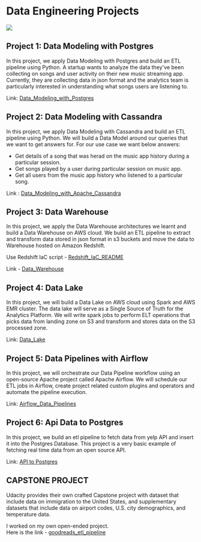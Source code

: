 # Data Engineering Projects

![](https://github.com/san089/Udacity-Data-Engineering-Projects/blob/master/image.jpeg)

## Project 1: Data Modeling with Postgres
In this project, we apply Data Modeling with Postgres and build an ETL pipeline using Python. A startup wants to analyze the data they've been collecting on songs and user activity on their new music streaming app. Currently, they are collecting data in json format and the analytics team is particularly interested in understanding what songs users are listening to.

Link: [Data_Modeling_with_Postgres](https://github.com/san089/Udacity-Data-Engineering-Projects/tree/master/Data_Modeling_with_Postgres)

## Project 2: Data Modeling with Cassandra
In this project, we apply Data Modeling with Cassandra and build an ETL pipeline using Python. We will build a Data Model around our queries that we want to get answers for. 
For our use case we want below answers: 

 - Get details of a song that was herad on the music app history during a particular session. 
 - Get songs played by a user during particular session on music app. 
  - Get all users from the music app history who listened to a particular song.

Link : [Data_Modeling_with_Apache_Cassandra](https://github.com/san089/Udacity-Data-Engineering-Projects/tree/master/Data_Modeling_with_Apache_Cassandra)

## Project 3: Data Warehouse
In this project, we apply the Data Warehouse architectures we learnt and build a Data Warehouse on AWS cloud. We build an ETL pipeline to extract and transform data stored in json format in s3 buckets and move the data to Warehouse hosted on Amazon Redshift. 

Use Redshift IaC script - [Redshift_IaC_README](https://github.com/san089/Udacity-Data-Engineering-Projects/blob/master/Redshift_IaC_README.md)

Link  - [Data_Warehouse](https://github.com/san089/Udacity-Data-Engineering-Projects/tree/master/Data_Warehouse)

## Project 4: Data Lake
In this project, we will build a Data Lake on AWS cloud using Spark and AWS EMR cluster. The data lake will serve as a Single Source of Truth for the Analytics Platform. We will write spark jobs to perform ELT operations that picks data from landing zone on S3 and transform and stores data on the S3 processed zone.

Link:  [Data_Lake](https://github.com/san089/Udacity-Data-Engineering-Projects/tree/master/Data_Lake)

## Project 5: Data Pipelines with Airflow
In this project, we will orchestrate our Data Pipeline workflow using an open-source Apache project called Apache Airflow. We will schedule our ETL jobs in Airflow, create project related custom plugins and operators and automate the pipeline execution. 

Link:  [Airflow_Data_Pipelines](https://github.com/san089/Udacity-Data-Engineering-Projects/tree/master/Airflow_Data_Pipelines)

## Project 6: Api Data to Postgres
In this project, we build an etl pipeline to fetch data from yelp API and insert it into the Postgres Database. This project is a very basic example of fetching real time data from an open source API.

Link: [API to Postgres](https://github.com/san089/Udacity-Data-Engineering-Projects/tree/master/Data_Api_to_Postgres)

## CAPSTONE PROJECT
Udacity provides their own crafted Capstone project with dataset that include data on immigration to the United States, and supplementary datasets that include data on airport codes, U.S. city demographics, and temperature data.
  
I worked on my own open-ended project. <br />
Here is the link - [goodreads_etl_pipeline](https://github.com/san089/goodreads_etl_pipeline)
